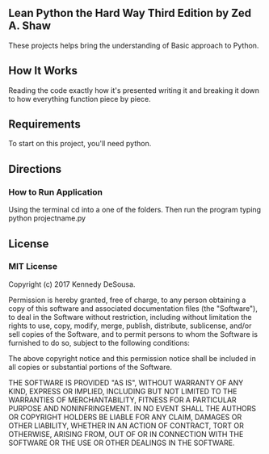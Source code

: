 ## Lean Python the Hard Way Third Edition by Zed A. Shaw

These projects helps bring the understanding of Basic approach to Python.

## How It Works

Reading the code exactly how it's presented writing it and breaking it down to
how everything function piece by piece.

## Requirements

To start on this project, you'll need python.


## Directions

### How to Run Application

Using the terminal cd into a one of the folders. Then run the program typing
python projectname.py  

## License

### MIT License

Copyright (c) 2017 Kennedy DeSousa.

Permission is hereby granted, free of charge, to any person obtaining a copy
of this software and associated documentation files (the "Software"), to deal
in the Software without restriction, including without limitation the rights
to use, copy, modify, merge, publish, distribute, sublicense, and/or sell
copies of the Software, and to permit persons to whom the Software is
furnished to do so, subject to the following conditions:

The above copyright notice and this permission notice shall be included in all
copies or substantial portions of the Software.

THE SOFTWARE IS PROVIDED "AS IS", WITHOUT WARRANTY OF ANY KIND, EXPRESS OR
IMPLIED, INCLUDING BUT NOT LIMITED TO THE WARRANTIES OF MERCHANTABILITY,
FITNESS FOR A PARTICULAR PURPOSE AND NONINFRINGEMENT. IN NO EVENT SHALL THE
AUTHORS OR COPYRIGHT HOLDERS BE LIABLE FOR ANY CLAIM, DAMAGES OR OTHER
LIABILITY, WHETHER IN AN ACTION OF CONTRACT, TORT OR OTHERWISE, ARISING FROM,
OUT OF OR IN CONNECTION WITH THE SOFTWARE OR THE USE OR OTHER DEALINGS IN THE
SOFTWARE.

